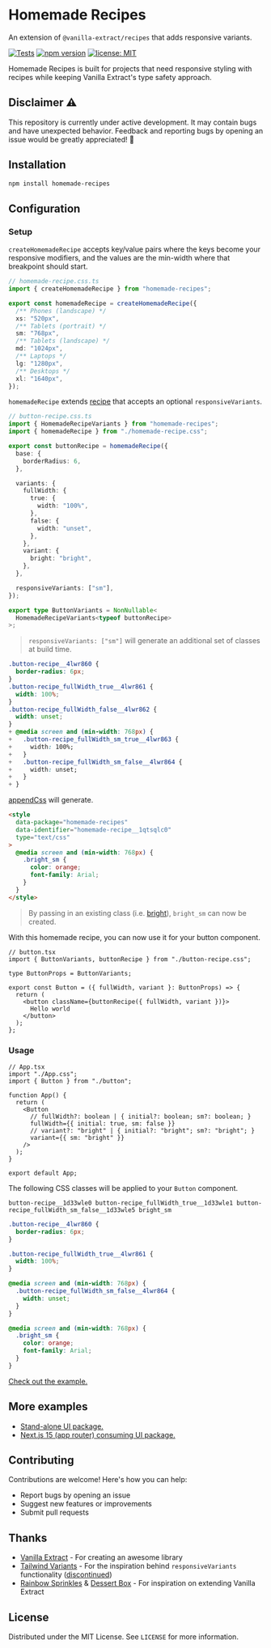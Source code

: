 # Homemade Recipes

An extension of `@vanilla-extract/recipes` that adds responsive variants.

[![Tests](https://github.com/timkinsman/homemade-recipes/actions/workflows/tests.yml/badge.svg)](https://github.com/timkinsman/homemade-recipes/actions)
[![npm version](https://img.shields.io/npm/v/homemade-recipes.svg)](https://www.npmjs.com/package/homemade-recipes)
[![license: MIT](https://img.shields.io/badge/License-MIT-blue.svg)](LICENSE)

Homemade Recipes is built for projects that need responsive styling with recipes while keeping Vanilla Extract's type safety approach.

## Disclaimer :warning:

This repository is currently under active development. It may contain bugs and have unexpected behavior. Feedback and reporting bugs by opening an issue would be greatly appreciated! :pray:

## Installation

```sh
npm install homemade-recipes
```

## Configuration

### Setup

`createHomemadeRecipe` accepts key/value pairs where the keys become your responsive modifiers, and the values are the min-width where that breakpoint should start.

```ts
// homemade-recipe.css.ts
import { createHomemadeRecipe } from "homemade-recipes";

export const homemadeRecipe = createHomemadeRecipe({
  /** Phones (landscape) */
  xs: "520px",
  /** Tablets (portrait) */
  sm: "768px",
  /** Tablets (landscape) */
  md: "1024px",
  /** Laptops */
  lg: "1280px",
  /** Desktops */
  xl: "1640px",
});
```

`homemadeRecipe` extends [recipe](https://vanilla-extract.style/documentation/packages/recipes/#recipe) that accepts an optional `responsiveVariants`.

```ts
// button-recipe.css.ts
import { HomemadeRecipeVariants } from "homemade-recipes";
import { homemadeRecipe } from "./homemade-recipe.css";

export const buttonRecipe = homemadeRecipe({
  base: {
    borderRadius: 6,
  },

  variants: {
    fullWidth: {
      true: {
        width: "100%",
      },
      false: {
        width: "unset",
      },
    },
    variant: {
      bright: "bright",
    },
  },

  responsiveVariants: ["sm"],
});

export type ButtonVariants = NonNullable<
  HomemadeRecipeVariants<typeof buttonRecipe>
>;
```

> `responsiveVariants: ["sm"]` will generate an additional set of classes at build time.

```css
.button-recipe__4lwr860 {
  border-radius: 6px;
}
.button-recipe_fullWidth_true__4lwr861 {
  width: 100%;
}
.button-recipe_fullWidth_false__4lwr862 {
  width: unset;
}
+ @media screen and (min-width: 768px) {
+   .button-recipe_fullWidth_sm_true__4lwr863 {
+     width: 100%;
+   }
+   .button-recipe_fullWidth_sm_false__4lwr864 {
+     width: unset;
+   }
+ }
```

[appendCss](./src/sheet.ts#L69) will generate.

```html
<style
  data-package="homemade-recipes"
  data-identifier="homemade-recipe__1qtsqlc0"
  type="text/css"
>
  @media screen and (min-width: 768px) {
    .bright_sm {
      color: orange;
      font-family: Arial;
    }
  }
</style>
```

> By passing in an existing class (i.e. [bright](/apps/vite-react-ts/src/index.css#L70)), `bright_sm` can now be created.

With this homemade recipe, you can now use it for your button component.

```tsx
// button.tsx
import { ButtonVariants, buttonRecipe } from "./button-recipe.css";

type ButtonProps = ButtonVariants;

export const Button = ({ fullWidth, variant }: ButtonProps) => {
  return (
    <button className={buttonRecipe({ fullWidth, variant })}>
      Hello world
    </button>
  );
};
```

### Usage

```tsx
// App.tsx
import "./App.css";
import { Button } from "./button";

function App() {
  return (
    <Button
      // fullWidth?: boolean | { initial?: boolean; sm?: boolean; }
      fullWidth={{ initial: true, sm: false }}
      // variant?: "bright" | { initial?: "bright"; sm?: "bright"; }
      variant={{ sm: "bright" }}
    />
  );
}

export default App;
```

The following CSS classes will be applied to your `Button` component.

```
button-recipe__1d33wle0 button-recipe_fullWidth_true__1d33wle1 button-recipe_fullWidth_sm_false__1d33wle5 bright_sm
```

```css
.button-recipe__4lwr860 {
  border-radius: 6px;
}

.button-recipe_fullWidth_true__4lwr861 {
  width: 100%;
}

@media screen and (min-width: 768px) {
  .button-recipe_fullWidth_sm_false__4lwr864 {
    width: unset;
  }
}

@media screen and (min-width: 768px) {
  .bright_sm {
    color: orange;
    font-family: Arial;
  }
}
```

[Check out the example.](/apps/vite/)

## More examples

- [Stand-alone UI package.](/packages/ui)
- [Next.js 15 (app router) consuming UI package.](/apps/next/)

## Contributing

Contributions are welcome! Here's how you can help:

- Report bugs by opening an issue
- Suggest new features or improvements
- Submit pull requests

## Thanks

- [Vanilla Extract](https://vanilla-extract.style/) - For creating an awesome library
- [Tailwind Variants](https://www.tailwind-variants.org) - For the inspiration behind `responsiveVariants` functionality ([discontinued](https://www.tailwind-variants.org/docs/tailwind-v4#breaking-changes))
- [Rainbow Sprinkles](https://github.com/wayfair/rainbow-sprinkles) & [Dessert Box](https://github.com/TheMightyPenguin/dessert-box) - For inspiration on extending Vanilla Extract

## License

Distributed under the MIT License. See `LICENSE` for more information.
